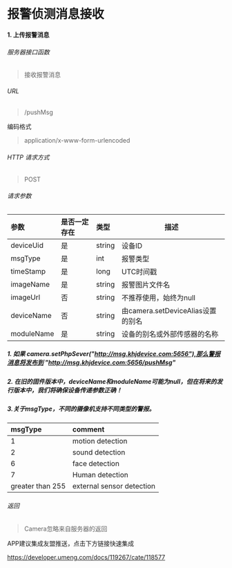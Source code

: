 # 报警侦测消息接收

**1\. 上传报警消息**

###### 服务器接口函数 

> 接收报警消息

###### URL

> /pushMsg

编码格式

> application/x-www-form-urlencoded

###### HTTP 请求方式

> POST

###### 请求参数

| 参数       | 是否一定存在 | 类型   | 描述                              |
| :--------- | :----------- | :----- | --------------------------------- |
| deviceUid  | 是           | string | 设备ID                         |
| msgType    | 是           | int    | 报警类型                          |
| timeStamp  | 是           | long   | UTC时间戳                 |
| imageName  | 是           | string | 报警图片文件名                    |
| imageUrl   | 否           | string | 不推荐使用，始终为null            |
| deviceName | 否           | string | 由camera.setDeviceAlias设置的别名 |
| moduleName | 是           | string | 设备的别名或外部传感器的名称      |

##### 1. 如果 camera.setPhpSever("http://msg.khjdevice.com:5656"),那么警报消息将发布到 "http://msg.khjdevice.com:5656/pushMsg"



##### 2. 在旧的固件版本中，deviceName和moduleName可能为null，但在将来的发行版本中，我们将确保设备传递参数正确！

##### 3.关于msgType，不同的摄像机支持不同类型的警报。

| msgType          | comment                   |
| :--------------- | :------------------------ |
| 1                | motion detection          |
| 2                | sound detection           |
| 6                | face detection            |
| 7                | Human detection           |
| greater than 255 | external sensor detection |

###### 返回

> Camera忽略来自服务器的返回



APP建议集成友盟推送，点击下方链接快速集成

https://developer.umeng.com/docs/119267/cate/118577